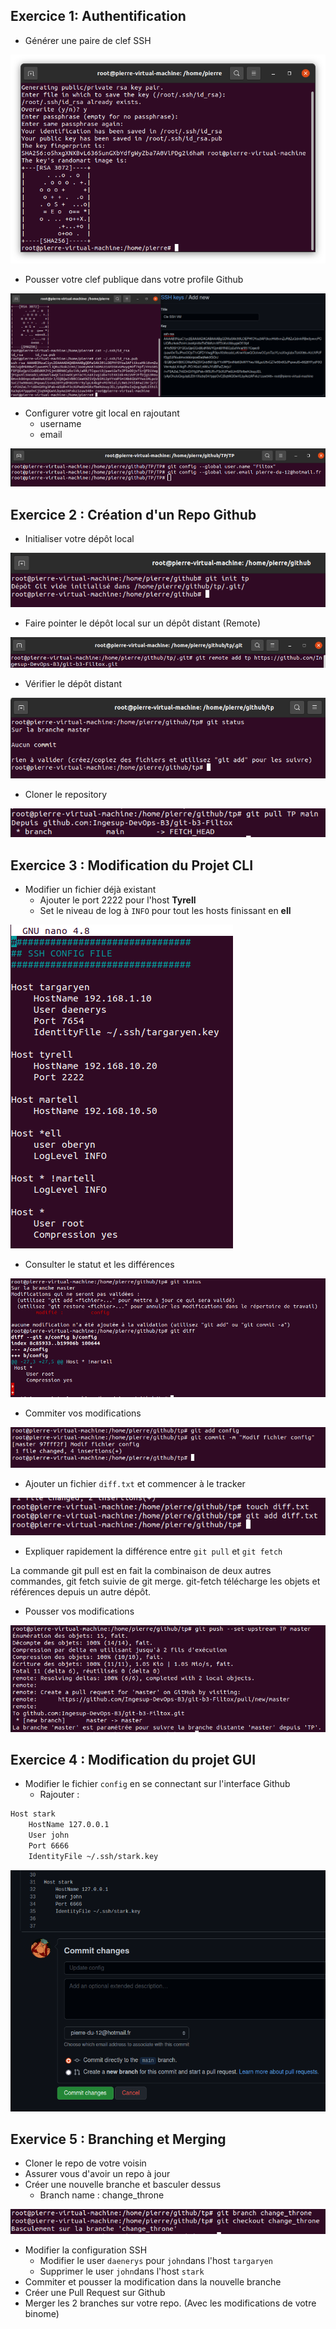 
## Exercice 1: Authentification

- Générer une paire de clef SSH

![ssh](https://github.com/Ingesup-DevOps-B3/git-b3-Filtox/blob/main/images/ssh.png)

- Pousser votre clef publique dans votre profile Github

![ssh_push](https://github.com/Ingesup-DevOps-B3/git-b3-Filtox/blob/main/images/push_cle.png)

- Configurer votre git local en rajoutant
  - username
  - email

![config](https://github.com/Ingesup-DevOps-B3/git-b3-Filtox/blob/main/images/git_config.png)

## Exercice 2 : Création d'un Repo Github

- Initialiser votre dépôt local

![init](https://github.com/Ingesup-DevOps-B3/git-b3-Filtox/blob/main/images/init.png)

- Faire pointer le dépôt local sur un dépôt distant (Remote)

![remote](https://github.com/Ingesup-DevOps-B3/git-b3-Filtox/blob/main/images/remote.png)

- Vérifier le dépôt distant

![status](https://github.com/Ingesup-DevOps-B3/git-b3-Filtox/blob/main/images/status.png)

- Cloner le repository

![pull](https://github.com/Ingesup-DevOps-B3/git-b3-Filtox/blob/main/images/pull.png)

## Exercice 3 : Modification du Projet CLI

- Modifier un fichier déjà existant
  - Ajouter le port 2222 pour l'host **Tyrell**
  - Set le niveau de log à `INFO` pour tout les hosts finissant en **ell**

![modif](https://github.com/Ingesup-DevOps-B3/git-b3-Filtox/blob/main/images/modif.png)

- Consulter le statut et les différences

![diff](https://github.com/Ingesup-DevOps-B3/git-b3-Filtox/blob/main/images/diff_status.png)

- Commiter vos modifications

![commit](https://github.com/Ingesup-DevOps-B3/git-b3-Filtox/blob/main/images/commit.png)

- Ajouter un fichier `diff.txt` et commencer à le tracker

![diff_txt](https://github.com/Ingesup-DevOps-B3/git-b3-Filtox/blob/main/images/difftxt.png)

  - Expliquer rapidement la différence entre `git pull` et `git fetch`

La commande git pull est en fait la combinaison de deux autres commandes, git fetch suivie de git merge. git-fetch télécharge les objets et références depuis un autre dépôt.

- Pousser vos modifications

![push](https://github.com/Ingesup-DevOps-B3/git-b3-Filtox/blob/main/images/push.png)

## Exercice 4 : Modification du projet GUI

- Modifier le fichier `config` en se connectant sur l'interface Github
  - Rajouter :
```sh
Host stark
    HostName 127.0.0.1
    User john
    Port 6666
    IdentityFile ~/.ssh/stark.key
```

![host](https://github.com/Ingesup-DevOps-B3/git-b3-Filtox/blob/main/images/host.png)

## Exervice 5 : Branching et Merging

- Cloner le repo de votre voisin
- Assurer vous d'avoir un repo à jour
- Créer une nouvelle branche et basculer dessus
  - Branch name : change_throne 

![branche](https://github.com/Ingesup-DevOps-B3/git-b3-Filtox/blob/main/images/branch.png)

- Modifier la configuration SSH 
  -  Modifier le user `daenerys` pour `john`dans l'host `targaryen`
  -  Supprimer le user `john`dans l'host `stark`
-  Commiter et pousser la modification dans la nouvelle branche
-  Créer une Pull Request sur Github
-  Merger les 2 branches sur votre repo. (Avec les modifications de votre binome)
